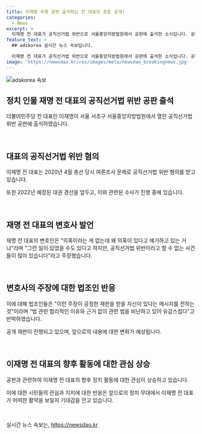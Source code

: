 ```yaml
---
title: 이재명 속행 공판 출석하는 전 대표의 포토 공개!
categories:
  - News
excerpt: >
  이재명 전 대표가 공직선거법 위반으로 서울중앙지방법원에서 공판에 출석한 소식입니다. 공직선거법 위반으로 논의되는 이재명 전 대표의 입장과 관련된 상황을 집중적으로 파악해 보겠습니다.
feature_text: >
  ## adskorea 실시간 뉴스 속보입니다.

  이재명 전 대표가 공직선거법 위반으로 서울중앙지방법원에서 공판에 출석한 소식입니다. 공직선거법 위반으로 논의되는 이재명 전 대표의 입장과 관련된 상황을 집중적으로 파악해 보겠습니다.
image: 'https://newsdao.kr/res/images/meta/newsdao_breakingnews.jpg'
---
```


<p><img src="https://newsdao.kr/res/images/meta/newsdao_breakingnews.jpg" alt="adskorea 속보" /></p>

<h2 data-ke-size="size26">정치 인물 재명 전 대표의 공직선거법 위반 공판 출석</h2>

<p data-ke-size="size16">더불어민주당 전 대표인 이재명이 서울 서초구 서울중앙지방법원에서 열린 공직선거법 위반 공판에 출석하였습니다. </p>

<p data-ke-size="size16">&nbsp;</p>

<h2 data-ke-size="size26">대표의 공직선거법 위반 혐의</h2>

<p data-ke-size="size16">이재명 전 대표는 2020년 4월 총선 당시 여론조사 문제로 공직선거법 위반 혐의를 받고 있습니다.</p>

<p data-ke-size="size16">또한 2022년 예정된 대권 경선을 앞두고, 이와 관련된 수사가 진행 중에 있습니다. </p>

<p data-ke-size="size16">&nbsp;</p>

<h2 data-ke-size="size26">재명 전 대표의 변호사 발언</h2>

<p data-ke-size="size16">재명 전 대표의 변호인은 "의혹이라는 게 없는데 왜 의혹이 있다고 얘기하고 있는 거냐"라며 "그런 일이 있었을 수도 있다고 하지만, 공직선거법 위반이라고 할 수 없는 사건들이 많이 있습니다"라고 주장했습니다.</p>

<p data-ke-size="size16">&nbsp;</p>

<h2 data-ke-size="size26">변호사의 주장에 대한 법조인 반응</h2>

<p data-ke-size="size16">이에 대해 법조인들은 "이런 주장이 공정한 재판을 받을 자신이 있다는 메시지를 전하는 것"이라며 "법 관련 합리적인 이유와 근거 없이 관련 법을 비난하고 있어 유감스럽다"고 반박하였습니다.</p>

<p data-ke-size="size16">공개 재판이 진행되고 있으며, 앞으로의 내용에 대한 변화가 예상됩니다.</p>

<p data-ke-size="size16">&nbsp;</p>

<h2 data-ke-size="size26">이재명 전 대표의 향후 활동에 대한 관심 상승</h2>

<p data-ke-size="size16">공판과 관련하여 이재명 전 대표의 향후 정치 활동에 대한 관심이 상승하고 있습니다.</p>

<p data-ke-size="size16">이에 대한 시민들의 관심과 지지에 대한 반응은 앞으로의 정치 무대에서 이재명 전 대표가 어떠한 활약을 보일지 기대감을 안고 있습니다.</p>

<p data-ke-size="size16">&nbsp;</p>
실시간 뉴스 속보는, <a href="https://newsdao.kr" rel="dofollow">https://newsdao.kr</a>


